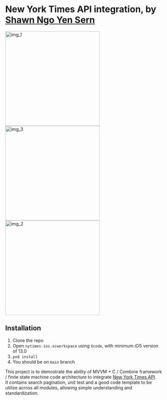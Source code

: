 # New York Times API integration, by [Shawn Ngo Yen Sern](https://www.linkedin.com/in/ngo-yensern/?originalSubdomain=my)

<img width="300" alt="img_1" src="https://github.com/Ngoys/NYTimes/assets/6831096/69292ea6-f1d8-40a5-ab0f-3650b38d1639">
<img width="300" alt="img_3" src="https://github.com/Ngoys/NYTimes/assets/6831096/e473d88d-0463-405d-bb9c-bd79e8fe7b4b">
<img width="300" alt="img_2" src="https://github.com/Ngoys/NYTimes/assets/6831096/f3414c97-5224-4a85-8077-e4f787260891">

## Installation

1. Clone the repo 
2. Open `nytimes-ios.xcworkspace` using `Xcode`, with minimum iOS version of 13.0
3. `pod install` 
4. You should be on `main` branch


This project is to demostrate the ability of MVVM + C / Combine framework / finite state machine code architecture to integrate [New York Times API](https://developer.nytimes.com/apis).<br />
It contains search pagination, unit test and a good code template to be utilize across all modules, allowing simple understanding and standardization. 
